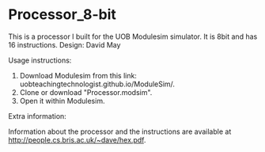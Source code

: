 # Processor_8-bit
This is a processor I built for the UOB Modulesim simulator. It is 8bit and has 16 instructions. Design: David May

Usage instructions:

1. Download Modulesim from this link: uobteachingtechnologist.github.io/ModuleSim/.
2. Clone or download "Processor.modsim".
3. Open it within Modulesim.

Extra information:

Information about the processor and the instructions are available at http://people.cs.bris.ac.uk/~dave/hex.pdf.
